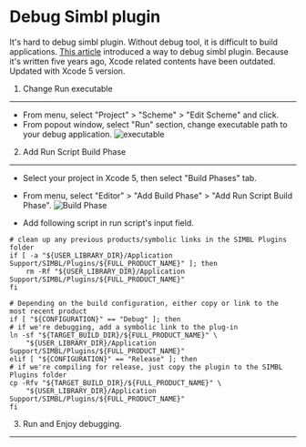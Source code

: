 Debug Simbl plugin
=========

It's hard to debug simbl plugin. Without debug tool, it is difficult to build applications. 
[This article](http://d.hatena.ne.jp/griffin-stewie/20090802/p1) introduced a way to debug simbl plugin.
Because it's written five years ago, Xcode related contents have been outdated. 
Updated with Xcode 5 version.


1. Change Run executable
-------
* From menu, select "Project" > "Scheme" > "Edit Scheme" and click.
* From popout window, select "Run" section, change executable path to your debug application.
![executable](http://url/to/img.png)

2. Add Run Script Build Phase
-------
* Select your project in Xcode 5, then select "Build Phases" tab.
* From menu, select "Editor" > "Add Build Phase" > "Add Run Script Build Phase".
![Build Phase](http://url/to/img.png)

* Add following script in run script's input field.

```
# clean up any previous products/symbolic links in the SIMBL Plugins folder
if [ -a "${USER_LIBRARY_DIR}/Application Support/SIMBL/Plugins/${FULL_PRODUCT_NAME}" ]; then
	rm -Rf "${USER_LIBRARY_DIR}/Application Support/SIMBL/Plugins/${FULL_PRODUCT_NAME}"
fi

# Depending on the build configuration, either copy or link to the most recent product
if [ "${CONFIGURATION}" == "Debug" ]; then
# if we're debugging, add a symbolic link to the plug-in
ln -sf "${TARGET_BUILD_DIR}/${FULL_PRODUCT_NAME}" \
	"${USER_LIBRARY_DIR}/Application Support/SIMBL/Plugins/${FULL_PRODUCT_NAME}"
elif [ "${CONFIGURATION}" == "Release" ]; then
# if we're compiling for release, just copy the plugin to the SIMBL Plugins folder
cp -Rfv "${TARGET_BUILD_DIR}/${FULL_PRODUCT_NAME}" \
	"${USER_LIBRARY_DIR}/Application Support/SIMBL/Plugins/${FULL_PRODUCT_NAME}"
fi
```

3. Run and Enjoy debugging. 
-------




